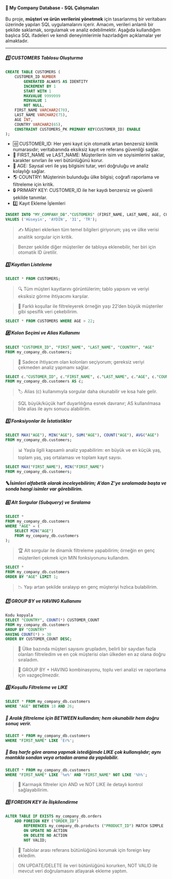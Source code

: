 #### 📂 My Company Database - SQL Çalışmaları

Bu proje, **müşteri ve ürün verilerini yönetmek** için tasarlanmış bir veritabanı üzerinde yapılan SQL uygulamalarını içerir. Amacım, verileri anlamlı bir şekilde saklamak, sorgulamak ve analiz edebilmektir. Aşağıda kullandığım başlıca SQL ifadeleri ve kendi deneyimlerimle hazırladığım açıklamalar yer almaktadır.

---

##### 1️⃣ CUSTOMERS Tablosu Oluşturma

```sql
CREATE TABLE CUSTOMERS (
    CUSTOMER_ID NUMBER
        GENERATED ALWAYS AS IDENTITY
        INCREMENT BY 1
        START WITH 1
        MAXVALUE 9999999
        MINVALUE 1
        NOT NULL,
    FIRST_NAME VARCHAR2(70),
    LAST_NAME VARCHAR2(75),
    AGE INT,
    COUNTRY VARCHAR2(65),
    CONSTRAINT CUSTOMERS_PK PRIMARY KEY(CUSTOMER_ID) ENABLE
);
```
- 🆔 CUSTOMER_ID: Her yeni kayıt için otomatik artan benzersiz kimlik numarasıdır; veritabanında eksiksiz kayıt ve referans güvenliği sağlar.
- 👤 FIRST_NAME ve LAST_NAME: Müşterilerin isim ve soyisimlerini saklar, karakter sınırları ile veri bütünlüğünü korur.
- 🎂 AGE: Sayısal veri ile yaş bilgisini tutar, veri doğruluğu ve analiz kolaylığı sağlar.
- 🌎 COUNTRY: Müşterinin bulunduğu ülke bilgisi; coğrafi raporlama ve filtreleme için kritik.
- 🔒 PRIMARY KEY: CUSTOMER_ID ile her kaydı benzersiz ve güvenli şekilde tanımlar.
- 2️⃣ Kayıt Ekleme İşlemleri

```sql
INSERT INTO "MY_COMPANY_DB"."CUSTOMERS" (FIRST_NAME, LAST_NAME, AGE, COUNTRY) 
VALUES ('Hüseyin', 'AYDIN', '31', 'TR');
```
>✍️ Müşteri eklerken tüm temel bilgileri giriyorum; yaş ve ülke verisi analitik sorgular için kritik.

>Benzer şekilde diğer müşteriler de tabloya eklenebilir, her biri için otomatik ID üretilir.

##### 3️⃣ Kayıtları Listeleme
```sql
SELECT * FROM CUSTOMERS;
```
>🔍 Tüm müşteri kayıtlarını görüntülerim; tablo yapısını ve veriyi eksiksiz görme ihtiyacımı karşılar.

>🎯 Farklı koşullar ile filtreleyerek örneğin yaşı 22’den büyük müşteriler gibi spesifik veri çekebilirim.

```sql
SELECT * FROM CUSTOMERS WHERE AGE > 22;
```
##### #️⃣ Kolon Seçimi ve Alias Kullanımı
```sql
SELECT "CUSTOMER_ID", "FIRST_NAME", "LAST_NAME", "COUNTRY", "AGE"
FROM my_company_db.customers;
```
>📝 Sadece ihtiyacım olan kolonları seçiyorum; gereksiz veriyi çekmeden analiz yapmamı sağlar.

```sql
SELECT c."CUSTOMER_ID", c."FIRST_NAME", c."LAST_NAME", c."AGE", c."COUNTRY"
FROM my_company_db.customers AS c;
```
>🏷️ Alias (c) kullanımıyla sorgular daha okunabilir ve kısa hale gelir.

>SQL büyük/küçük harf duyarlılığına esnek davranır; AS kullanılmasa bile alias ile aynı sonucu alabilirim.

##### 5️⃣ Fonksiyonlar ile İstatistikler
```sql
SELECT MAX("AGE"), MIN("AGE"), SUM("AGE"), COUNT("AGE"), AVG("AGE")
FROM my_company_db.customers;
```
>📊 Yaşla ilgili kapsamlı analiz yapabilirim: en büyük ve en küçük yaş, toplam yaş, yaş ortalaması ve toplam kayıt sayısı.

```sql
SELECT MAX("FIRST_NAME"), MIN("FIRST_NAME")
FROM my_company_db.customers;
```
##### 🔤 İsimleri alfabetik olarak inceleyebilirim; A’dan Z’ye sıralamada başta ve sonda hangi isimler var görebilirim.

##### 6️⃣ Alt Sorgular (Subquery) ve Sıralama
```sql
SELECT *
FROM my_company_db.customers
WHERE "AGE" = (
    SELECT MIN("AGE")
    FROM my_company_db.customers
);
```
>🏆 Alt sorgular ile dinamik filtreleme yapabilirim; örneğin en genç müşterileri çekmek için MIN fonksiyonunu kullandım.

```sql
SELECT *
FROM my_company_db.customers
ORDER BY "AGE" LIMIT 1;
```
>📉 Yaşı artan şekilde sıralayıp en genç müşteriyi hızlıca bulabilirim.

##### 7️⃣ GROUP BY ve HAVING Kullanımı
```sql
Kodu kopyala
SELECT "COUNTRY", COUNT(*) CUSTOMER_COUNT
FROM my_company_db.customers
GROUP BY "COUNTRY"
HAVING COUNT(*) > 30
ORDER BY CUSTOMER_COUNT DESC;
```
>🏅 Ülke bazında müşteri sayısını grupladım, belirli bir sayıdan fazla olanları filtreledim ve en çok müşterisi olan ülkeden en az olana doğru sıraladım.

>🔗 GROUP BY + HAVING kombinasyonu, toplu veri analizi ve raporlama için vazgeçilmezdir.

##### 8️⃣ Koşullu Filtreleme ve LIKE
```sql
SELECT * FROM my_company_db.customers
WHERE "AGE" BETWEEN 18 AND 26;
```

##### 🔢 Aralık filtreleme için BETWEEN kullandım; hem okunabilir hem doğru sonuç verir.

```sql
SELECT * FROM my_company_db.customers
WHERE "FIRST_NAME" LIKE 'Er%';
```
##### 🔡 Baş harfe göre arama yapmak istediğimde LIKE çok kullanışlıdır; aynı mantıkla sondan veya ortadan arama da yapılabilir.

```sql
SELECT * FROM my_company_db.customers
WHERE "FIRST_NAME" LIKE '%e%' AND "FIRST_NAME" NOT LIKE '%h%';
```
>🚫 Karmaşık filtreler için AND ve NOT LIKE ile detaylı kontrol sağlayabilirim.

##### 9️⃣ FOREIGN KEY ile İlişkilendirme
```sql
ALTER TABLE IF EXISTS my_company_db.orders
    ADD FOREIGN KEY ("ORDER_ID")
        REFERENCES my_company_db.products ("PRODUCT_ID") MATCH SIMPLE
        ON UPDATE NO ACTION
        ON DELETE NO ACTION
        NOT VALID;
```
>🔗 Tablolar arası referans bütünlüğünü korumak için foreign key ekledim.

>ON UPDATE/DELETE ile veri bütünlüğünü korurken, NOT VALID ile mevcut veri doğrulamasını atlayarak ekleme yaptım.